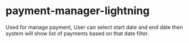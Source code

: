 # payment-manager-lightning
Used for manage payment, User can select start date and end date then system will show list of payments based on that date filter.
